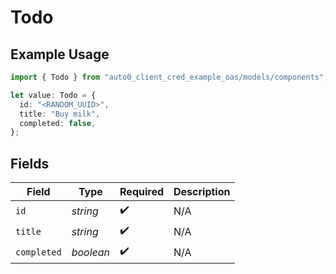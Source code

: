 # Todo

## Example Usage

```typescript
import { Todo } from "auto0_client_cred_example_oas/models/components";

let value: Todo = {
  id: "<RANDOM_UUID>",
  title: "Buy milk",
  completed: false,
};
```

## Fields

| Field              | Type               | Required           | Description        |
| ------------------ | ------------------ | ------------------ | ------------------ |
| `id`               | *string*           | :heavy_check_mark: | N/A                |
| `title`            | *string*           | :heavy_check_mark: | N/A                |
| `completed`        | *boolean*          | :heavy_check_mark: | N/A                |